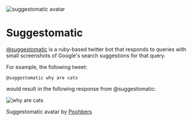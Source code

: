 ![suggestomatic avatar](https://pbs.twimg.com/profile_images/502948848541503489/L-q6AjO5_normal.png)
# Suggestomatic

[@suggestomatic](https://twitter.com/suggestomatic/with_replies) is a ruby-based twitter bot that responds to queries with small screenshots of Google's search suggestions for that query.

For example, the following tweet:

`@suggestomatic why are cats`

would result in the following response from @suggestomatic:

![why are cats](http://i.imgur.com/wBG0vwM.png)

Suggestomatic avatar by [Poohbers](http://poohbers.com)
